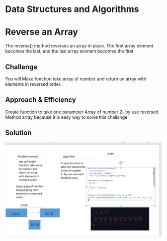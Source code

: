 # Data Structures and Algorithms

# Reverse an Array


The reverse() method reverses an array in place. The first array element becomes the last, and the last array element becomes the first.


## Challenge
You will Make function take array of number and return an array with elements in reversed order.


## Approach & Efficiency

Create function to take one parameter
Array of number 
2- by use reversed 
Method array 
because it is easy way to solve this challange 


## Solution

![](/challanges/assets/arrayReverse.PNG) 

